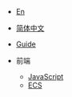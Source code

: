 <!-- _navbar.md --> 

* [En](/)
* [简体中文](/zh-cn/)

* [Guide](README.md)

* 前端
    * [JavaScript](01/JavaScript/README.md)
    * [ECS](02/ECS/)